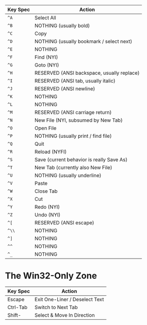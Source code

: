 | Key Spec | Action                                     |
| -------- | ------------------------------------------ |
| `^A`     | Select All                                 |
| `^B`     | NOTHING (usually bold)                     |
| `^C`     | Copy                                       |
| `^D`     | NOTHING (usually bookmark / select next)   |
| `^E`     | NOTHING                                    |
| `^F`     | Find (NYI)                                 |
| `^G`     | Goto (NYI)                                 |
| `^H`     | RESERVED (ANSI backspace, usually replace) |
| `^I`     | RESERVED (ANSI tab, usually italic)        |
| `^J`     | RESERVED (ANSI newline)                    |
| `^K`     | NOTHING                                    |
| `^L`     | NOTHING                                    |
| `^M`     | RESERVED (ANSI carriage return)            |
| `^N`     | New File (NYI, subsumed by New Tab)        |
| `^O`     | Open File                                  |
| `^P`     | NOTHING (usually print / find file)        |
| `^Q`     | Quit                                       |
| `^R`     | Reload (NYFI)                              |
| `^S`     | Save (current behavior is really Save As)  |
| `^T`     | New Tab (currently also New File)          |
| `^U`     | NOTHING (usually underline)                |
| `^V`     | Paste                                      |
| `^W`     | Close Tab                                  |
| `^X`     | Cut                                        |
| `^Y`     | Redo (NYI)                                 |
| `^Z`     | Undo (NYI)                                 |
| `^[`     | RESERVED (ANSI escape)                     |
| `^\\`    | NOTHING                                    |
| `^]`     | NOTHING                                    |
| `^^`     | NOTHING                                    |
| `^_`     | NOTHING                                    |

# The Win32-Only Zone
| Key Spec    | Action                                  |
| ----------- | --------------------------------------- |
| Escape      | Exit One-Liner / Deselect Text          |
| Ctrl-Tab    | Switch to Next Tab                      |
| Shift-<nav> | Select & Move In Direction              |
